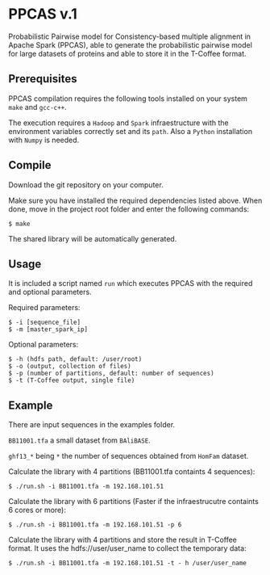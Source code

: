 PPCAS v.1
=========
Probabilistic Pairwise model for Consistency-based multiple alignment in Apache Spark (PPCAS), able to generate the probabilistic pairwise model for large datasets of proteins and able to store it in the T-Coffee format.

Prerequisites
--------------
PPCAS compilation requires the following tools installed on your system ``make`` and ``gcc-c++``.

The execution requires a ``Hadoop`` and ``Spark`` infraestructure with the environment variables correctly set and its ``path``. Also a ``Python`` installation with ``Numpy`` is needed.


Compile 
--------
Download the git repository on your computer.
    
Make sure you have installed the required dependencies listed above. 
When done, move in the project root folder and enter the following commands:     
    
    $ make
    

The shared library will be automatically generated.


Usage
--------
It is included a script named ``run`` which executes PPCAS with the required and optional parameters.

Required parameters:

    $ -i [sequence_file]
    $ -m [master_spark_ip]
    
Optional parameters:

    $ -h (hdfs path, default: /user/root)
    $ -o (output, collection of files)
    $ -p (number of partitions, default: number of sequences)
    $ -t (T-Coffee output, single file)
    

Example
--------

There are input sequences in the examples folder.

``BB11001.tfa`` a small dataset from ``BAliBASE``.

``ghf13_*`` being  ``*`` the number of sequences obtained from ``HomFam`` dataset.

Calculate the library with 4 partitions (BB11001.tfa containts 4 sequences):

    $ ./run.sh -i BB11001.tfa -m 192.168.101.51
    
Calculate the library with 6 partitions (Faster if the infraestrucutre containts 6 cores or more):  
    
    $ ./run.sh -i BB11001.tfa -m 192.168.101.51 -p 6
    
Calculate the library with 4 partitions and store the result in T-Coffee format. It uses the hdfs://user/user_name to collect the temporary data:
    
    $ ./run.sh -i BB11001.tfa -m 192.168.101.51 -t - h /user/user_name
